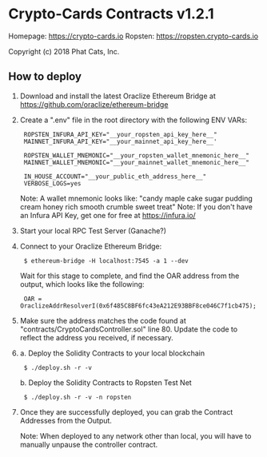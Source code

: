 # Crypto-Cards Contracts v1.2.1
Homepage: https://crypto-cards.io
Ropsten: https://ropsten.crypto-cards.io

Copyright (c) 2018 Phat Cats, Inc.


## How to deploy

1. Download and install the latest Oraclize Ethereum Bridge at https://github.com/oraclize/ethereum-bridge

2. Create a ".env" file in the root directory with the following ENV VARs:

        ROPSTEN_INFURA_API_KEY="__your_ropsten_api_key_here__"
        MAINNET_INFURA_API_KEY="__your_mainnet_api_key_here__'

        ROPSTEN_WALLET_MNEMONIC="__your_ropsten_wallet_mnemonic_here__"
        MAINNET_WALLET_MNEMONIC="__your_mainnet_wallet_mnemonic_here__"

        IN_HOUSE_ACCOUNT="__your_public_eth_address_here__"
        VERBOSE_LOGS=yes

    Note: A wallet mnemonic looks like: "candy maple cake sugar pudding cream honey rich smooth crumble sweet treat"
    Note: If you don't have an Infura API Key, get one for free at https://infura.io/

3. Start your local RPC Test Server (Ganache?)

4. Connect to your Oraclize Ethereum Bridge:

        $ ethereum-bridge -H localhost:7545 -a 1 --dev

    Wait for this stage to complete, and find the OAR address from the output, which looks like the following:

        OAR = OraclizeAddrResolverI(0x6f485C8BF6fc43eA212E93BBF8ce046C7f1cb475);

5. Make sure the address matches the code found at "contracts/CryptoCardsController.sol" line 80.
    Update the code to reflect the address you received, if necessary.

6. a. Deploy the Solidity Contracts to your local blockchain

        $ ./deploy.sh -r -v

    b. Deploy the Solidity Contracts to Ropsten Test Net

        $ ./deploy.sh -r -v -n ropsten

7. Once they are successfully deployed, you can grab the Contract Addresses from the Output.

    Note: When deployed to any network other than local, you will have to manually unpause the controller contract.

